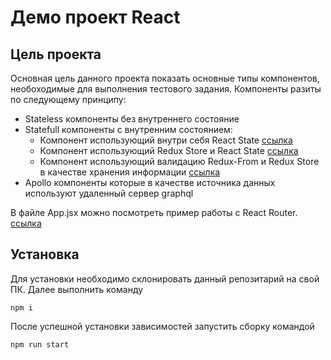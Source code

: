 # Демо проект React

## Цель проекта

Основная цель данного проекта показать основные типы компонентов, необоходимые для выполнения тестового задания.
Компоненты разиты по следующему принципу:

- Stateless компоненты без внутреннего состояние
- Statefull компоненты с внутренним состоянием:
  - Компонент использующий внутри себя React State [ссылка](https://github.com/Altairko/im-internship/blob/master/src/containers/Stateless/Stateless.jsx)
  - Компонент использующий Redux Store и React State [ссылка](https://github.com/Altairko/im-internship/blob/master/src/containers/Statefull/SimpleReduxForm/SimpleReduxForm.jsx)
  - Компонент использующий валидацию Redux-From и Redux Store в качестве хранения информации [ссылка](https://github.com/Altairko/im-internship/blob/master/src/containers/Statefull/ValidateReduxForm/ValidateReduxForm.jsx)
- Apollo компоненты которые в качестве источника данных используют удаленный сервер graphql

В файле App.jsx можно посмотреть пример работы с React Router. [ссылка](https://github.com/Altairko/im-internship/blob/master/src/containers/App/App.jsx)

## Установка

Для установки необходимо склонировать данный репозитарий на свой ПК.
Далее выполнить команду

`npm i`

После успешной установки зависимостей запустить сборку командой

`npm run start`
